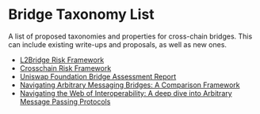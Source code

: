 # Bridge Taxonomy List

A list of proposed taxonomies and properties for cross-chain bridges. This can include existing
write-ups and proposals, as well as new ones.

- [L2Bridge Risk Framework](https://gov.l2beat.com/t/l2bridge-risk-framework/31)
- [Crosschain Risk Framework](https://crosschainriskframework.github.io)
- [Uniswap Foundation Bridge Assessment Report](https://uniswap.notion.site/Bridge-Assessment-Report-0c8477afadce425abac9c0bd175ca382)
- [Navigating Arbitrary Messaging Bridges: A Comparison Framework](https://blog.li.fi/navigating-arbitrary-messaging-bridges-a-comparison-framework-8720f302e2aa)
- [Navigating the Web of Interoperability: A deep dive into Arbitrary Message Passing Protocols](https://longhashvc.medium.com/navigating-the-web-of-interoperability-a-deep-dive-into-arbitrary-message-passing-protocols-43a469b9e7d)
